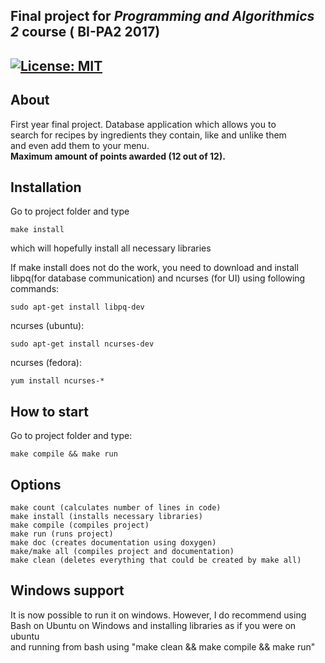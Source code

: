 ## Final project for _Programming and Algorithmics 2_ course ( BI-PA2 2017)<br/>
## [![License: MIT](https://img.shields.io/badge/License-MIT-green.svg)](https://opensource.org/licenses/MIT)

## About
First year final project. Database application which allows you to <br/>
search for recipes by ingredients they contain, like and unlike them <br/>
and even add them to your menu. <br/>
__Maximum amount of points awarded (12 out of 12).__

## Installation
Go to project folder and type
```
make install
```
which will hopefully install all necessary libraries


If make install does not do the work, you need to download and install <br/>
libpq(for database communication) and ncurses (for UI) using following commands:<br/>
```
sudo apt-get install libpq-dev
```

ncurses (ubuntu): 
```
sudo apt-get install ncurses-dev
```
ncurses (fedora):
```
yum install ncurses-*
```
## How to start
Go to project folder and type:
```
make compile && make run
```

## Options
```
make count (calculates number of lines in code)
make install (installs necessary libraries)
make compile (compiles project)
make run (runs project)
make doc (creates documentation using doxygen)
make/make all (compiles project and documentation)
make clean (deletes everything that could be created by make all)
```

## Windows support
It is now possible to run it on windows. However, I do recommend using<br/>
Bash on Ubuntu on Windows and installing libraries as if you were on ubuntu<br/>
and running from bash using "make clean && make compile && make run"
